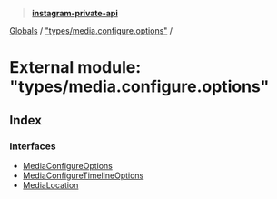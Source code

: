 > **[instagram-private-api](../README.md)**

[Globals](../globals.md) / ["types/media.configure.options"](_types_media_configure_options_.md) /

# External module: "types/media.configure.options"

## Index

### Interfaces

* [MediaConfigureOptions](../interfaces/_types_media_configure_options_.mediaconfigureoptions.md)
* [MediaConfigureTimelineOptions](../interfaces/_types_media_configure_options_.mediaconfiguretimelineoptions.md)
* [MediaLocation](../interfaces/_types_media_configure_options_.medialocation.md)
